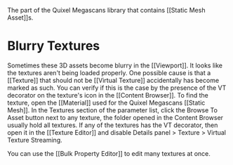 The part of the Quixel Megascans library that contains [[Static Mesh Asset]]s.



# Blurry Textures

Sometimes these 3D assets become blurry in the [[Viewport]].
It looks like the textures aren't being loaded properly.
One possible cause is that a [[Texture]] that should not be [[Virtual Texture]] accidentally has become marked as such.
You can verify if this is the case by the presence of the VT decorator on the texture's icon in the [[Content Browser]].
To find the texture, open the [[Material]] used for the Quixel Megascans [[Static Mesh]].
In the Textures section of the parameter list, click the Browse To Asset button next to any texture, the folder opened in the Content Browser usually hold all textures.
If any of the textures has the VT decorator, then open it in the [[Texture Editor]] and disable Details panel > Texture > Virtual Texture Streaming.

You can use the [[Bulk Property Editor]] to edit many textures at once.
